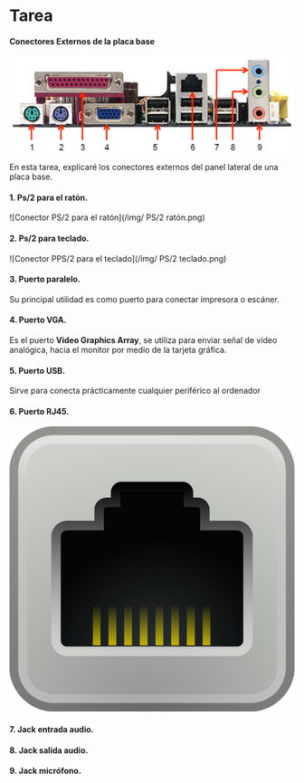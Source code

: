 # Tarea
#### Conectores Externos de la placa base
![Conectores Externos placa base](/img/panel-lateral.png)

En esta tarea, explicaré los conectores externos del panel lateral de una placa base.

#### 1. Ps/2 para el ratón.
![Conector PS/2 para el ratón](/img/ PS/2 ratón.png)

#### 2. Ps/2 para teclado.
![Conector PPS/2 para el teclado](/img/ PS/2 teclado.png)
#### 3. Puerto paralelo.
Su principal utilidad es como puerto para conectar impresora o escáner.

#### 4. Puerto VGA.
Es el puerto **Video Graphics Array**, se utiliza para enviar señal de vídeo analógica, hacia el monitor por medio de la tarjeta gráfica.

#### 5. Puerto USB.
Sirve para conecta prácticamente cualquier periférico al ordenador

#### 6. Puerto RJ45.
![Ethernet](/img/puerto_RJ45.png)

#### 7. Jack entrada audio.


#### 8. Jack salida audio.


#### 9. Jack micrófono.


